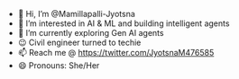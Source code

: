 - 👋 Hi, I’m @Mamillapalli-Jyotsna
- 👀 I’m interested in AI & ML and building intelligent agents
- 🌱 I’m currently exploring Gen AI agents
- 😉 Civil engineer turned to techie
- 📫 Reach me @ https://twitter.com/JyotsnaM476585
- 😄 Pronouns: She/Her 

<!---
Mamillpalli-Jyotsna/Mamillpalli-Jyotsna is a ✨ special ✨ repository because its `README.md` (this file) appears on your GitHub profile.
You can click the Preview link to take a look at your changes.
--->
